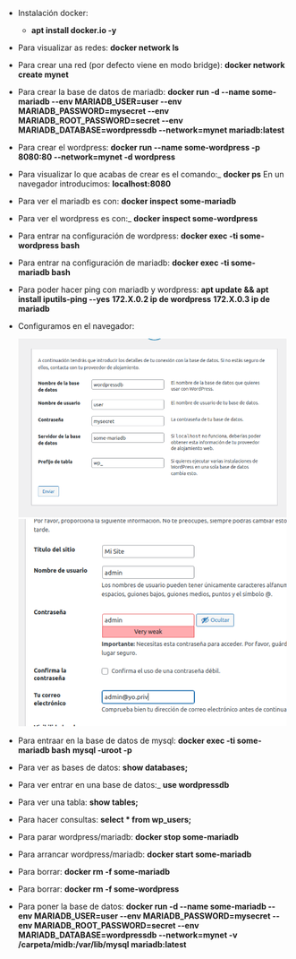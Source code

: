 - Instalación docker:
    - **apt install docker.io -y**
- Para visualizar as redes:
    **docker network ls**
- Para crear una red (por defecto viene en modo bridge):
    **docker network create mynet** 
- Para crear la base de datos de mariadb:
    **docker run -d --name some-mariadb --env MARIADB_USER=user --env MARIADB_PASSWORD=mysecret --env MARIADB_ROOT_PASSWORD=secret --env MARIADB_DATABASE=wordpressdb --network=mynet  mariadb:latest**
- Para crear el wordpress:
    **docker run --name some-wordpress -p 8080:80 --network=mynet -d wordpress**
- Para visualizar lo que acabas de crear es el comando:_
    **docker ps**
En un navegador introducimos: **localhost:8080**
- Para ver el mariadb es con:
    **docker inspect some-mariadb**
- Para ver el wordpress es con:_
    **docker inspect some-wordpress**
- Para entrar na configuración de wordpress:
    **docker exec -ti some-wordpress bash**
- Para entrar na configuración de mariadb:
    **docker exec -ti some-mariadb bash**
- Para poder hacer ping con mariadb y wordpress:
    **apt update && apt install iputils-ping --yes**
    **172.X.0.2 ip de wordpress**
    **172.X.0.3 ip de mariadb**
- Configuramos en el navegador:

    ![imagen_1](/img/imagen-1.png)
    ![imagen_2](/img/imagen-2.png)

- Para entraar en la base de datos de mysql:
    **docker exec -ti some-mariadb bash**
    **mysql -uroot -p**
- Para ver as bases de datos:
    **show databases;**
- Para ver entrar en una base de datos:_
    **use wordpressdb**
- Para ver una tabla:
    **show tables;**
- Para hacer consultas:
    **select * from wp_users;**
- Para parar wordpress/mariadb:
    **docker stop some-mariadb**
- Para arrancar wordpress/mariadb:
    **docker start some-mariadb**
- Para borrar:
    **docker rm -f some-mariadb**
- Para borrar:
    **docker rm -f some-wordpress**
- Para poner la base de datos:
    **docker run -d --name some-mariadb --env MARIADB_USER=user --env MARIADB_PASSWORD=mysecret --env MARIADB_ROOT_PASSWORD=secret --env MARIADB_DATABASE=wordpressdb --network=mynet -v /carpeta/midb:/var/lib/mysql mariadb:latest**